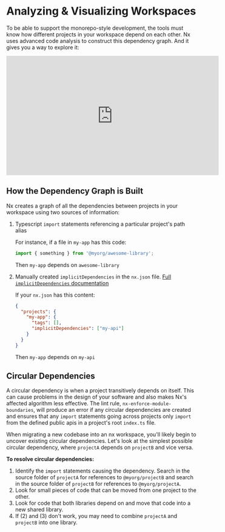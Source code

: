 # Analyzing & Visualizing Workspaces

To be able to support the monorepo-style development, the tools must know how different projects in your workspace depend on each other. Nx uses advanced code analysis to construct this dependency graph. And it gives you a way to explore it:

<iframe width="560" height="315" src="https://www.youtube.com/embed/cMZ-ReC-jWU" frameborder="0" allow="accelerometer; autoplay; encrypted-media; gyroscope; picture-in-picture" allowfullscreen></iframe>

## How the Dependency Graph is Built

Nx creates a graph of all the dependencies between projects in your workspace using two sources of information:

1. Typescript `import` statements referencing a particular project's path alias

   For instance, if a file in `my-app` has this code:

   ```typescript
   import { something } from '@myorg/awesome-library';
   ```

   Then `my-app` depends on `awesome-library`

2. Manually created `implicitDependencies` in the `nx.json` file. [Full `implicitDependencies` documentation](/{framework}/workspace/configuration#implicit-dependencies)

   If your `nx.json` has this content:

   ```json
   {
     "projects": {
       "my-app": {
         "tags": [],
         "implicitDependencies": ["my-api"]
       }
     }
   }
   ```

   Then `my-app` depends on `my-api`

## Circular Dependencies

A circular dependency is when a project transitively depends on itself. This can cause problems in the design of your software and also makes Nx's affected algorithm less effective. The lint rule, `nx-enforce-module-boundaries`, will produce an error if any circular dependencies are created and ensures that any `import` statements going across projects only `import` from the defined public apis in a project's root `index.ts` file.

When migrating a new codebase into an nx workspace, you'll likely begin to uncover existing circular dependencies. Let's look at the simplest possible circular dependency, where `projectA` depends on `projectB` and vice versa.

**To resolve circular dependencies:**

1. Identify the `import` statements causing the dependency. Search in the source folder of `projectA` for references to `@myorg/projectB` and search in the source folder of `projectB` for references to `@myorg/projectA`.
2. Look for small pieces of code that can be moved from one project to the other.
3. Look for code that both libraries depend on and move that code into a new shared library.
4. If (2) and (3) don't work, you may need to combine `projectA` and `projectB` into one library.
